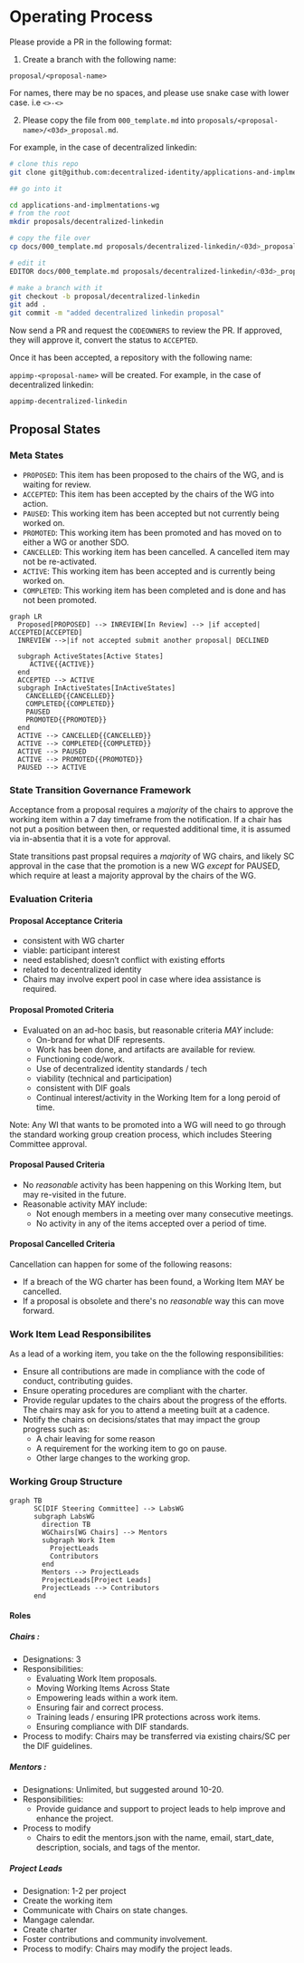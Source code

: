 # Operating Process

Please provide a PR in the following format: 

1. Create a branch with the following name:

`proposal/<proposal-name>`

For names, there may be no spaces, and please use snake case with lower case. i.e `<>-<>`

2. Please copy the file from `000_template.md` into `proposals/<proposal-name>/<03d>_proposal.md`.

For example, in the case of decentralized linkedin:

```sh
# clone this repo
git clone git@github.com:decentralized-identity/applications-and-implmentations-wg.git

## go into it

cd applications-and-implmentations-wg
# from the root 
mkdir proposals/decentralized-linkedin

# copy the file over
cp docs/000_template.md proposals/decentralized-linkedin/<03d>_proposal.md

# edit it
EDITOR docs/000_template.md proposals/decentralized-linkedin/<03d>_proposal.md # edit the file

# make a branch with it
git checkout -b proposal/decentralized-linkedin
git add . 
git commit -m "added decentralized linkedin proposal"
```

Now send a PR and request the `CODEOWNERS` to review the PR. If approved, they
will approve it, convert the status to `ACCEPTED`. 

Once it has been accepted, a repository with the following name: 

`appimp-<proposal-name>` will be created. For example, in the case of
decentralized linkedin: 

`appimp-decentralized-linkedin`

## Proposal States

### Meta States

* `PROPOSED`: This item has been proposed to the chairs of the WG, and is waiting for review. 
* `ACCEPTED`: This item has been accepted by the chairs of the WG into action.
* `PAUSED`: This working item has been accepted but not currently being worked on.
* `PROMOTED`: This working item has been promoted and has moved on to either a WG or another SDO.
* `CANCELLED`: This working item has been cancelled. A cancelled item may not be re-activated. 
* `ACTIVE`: This working item has been accepted and is currently being worked on.
* `COMPLETED`: This working item has been completed and is done and has not been promoted.

```mermaid
graph LR
  Proposed[PROPOSED] --> INREVIEW[In Review] --> |if accepted| ACCEPTED[ACCEPTED] 
  INREVIEW -->|if not accepted submit another proposal| DECLINED
 
  subgraph ActiveStates[Active States]
     ACTIVE{{ACTIVE}}
  end
  ACCEPTED --> ACTIVE
  subgraph InActiveStates[InActiveStates]
    CANCELLED{{CANCELLED}}
    COMPLETED{{COMPLETED}}
    PAUSED
    PROMOTED{{PROMOTED}}
  end
  ACTIVE --> CANCELLED{{CANCELLED}}
  ACTIVE --> COMPLETED{{COMPLETED}}
  ACTIVE --> PAUSED
  ACTIVE --> PROMOTED{{PROMOTED}}
  PAUSED --> ACTIVE
```

### State Transition Governance Framework

Acceptance from a proposal requires a _majority_ of the chairs to approve the working item within a 7 day timeframe from the notification. If a chair has not put a position between then, or requested additional time, it is assumed via in-absentia that it is a vote for approval. 

State transitions past propsal requires a _majority_ of WG chairs, and likely SC approval in the case that the promotion is a new WG _except_ for PAUSED, which require at least a majority approval by the chairs of the WG.

### Evaluation Criteria 

#### Proposal Acceptance Criteria

- consistent with WG charter
- viable: participant interest
- need established; doesn’t conflict with existing efforts
- related to decentralized identity
- Chairs may involve expert pool in case where idea assistance is required.
  
#### Proposal Promoted Criteria

- Evaluated on an ad-hoc basis, but reasonable criteria _MAY_ include:
   - On-brand for what DIF represents.
   - Work has been done, and artifacts are available for review.
   - Functioning code/work. 
   - Use of decentralized identity standards / tech 
   - viability (technical and participation)
   - consistent with DIF goals
   - Continual interest/activity in the Working Item for a long peroid of time.

Note: Any WI that wants to be promoted into a WG will need to go through the standard working group creation process, which includes Steering Committee approval. 

#### Proposal Paused Criteria

- No _reasonable_ activity has been happening on this Working Item, but may re-visited in the future.
- Reasonable activity MAY include:
  - Not enough members in a meeting over many consecutive meetings.
  - No activity in any of the items accepted over a period of time.  

#### Proposal Cancelled Criteria

Cancellation can happen for some of the following reasons:

* If a breach of the WG charter has been found, a Working Item MAY be cancelled.
* If a proposal is obsolete and there's no _reasonable_ way this can move forward.

### Work Item Lead Responsibilites

As a lead of a working item, you take on the the following responsibilities:

* Ensure all contributions are made in compliance with the code of conduct, contributing guides.
* Ensure operating procedures are compliant with the charter.   
* Provide regular updates to the chairs about the progress of the efforts. The chairs may ask for you to attend a meeting built at a cadence. 
* Notify the chairs on decisions/states that may impact the group progress such as:
   - A chair leaving for some reason
   - A requirement for the working item to go on pause.
   - Other large changes to the working grop.
 
### Working Group Structure

```mermaid
graph TB
      SC[DIF Steering Committee] --> LabsWG
      subgraph LabsWG
        direction TB
        WGChairs[WG Chairs] --> Mentors
        subgraph Work Item
          ProjectLeads
          Contributors
        end
        Mentors --> ProjectLeads
        ProjectLeads[Project Leads]
        ProjectLeads --> Contributors
      end
```

#### Roles

##### Chairs :

* Designations: 3
* Responsibilities:
   * Evaluating Work Item proposals.
   * Moving Working Items Across State
   * Empowering leads within a work item. 
   * Ensuring fair and correct process.
   * Training leads / ensuring IPR protections across work items.
   * Ensuring compliance with DIF standards.
* Process to modify: Chairs may be transferred via existing chairs/SC per the DIF guidelines. 

##### Mentors :

 * Designations: Unlimited, but suggested around 10-20.
 * Responsibilities:
   *  Provide guidance and support to project leads to help improve and enhance the project.
 * Process to modify
   *  Chairs to edit the mentors.json with the name, email, start_date, description, socials, and tags of the mentor.

##### Project Leads

 * Designation: 1-2 per project
 * Create the working item
 * Communicate with Chairs on state changes.
 * Mangage calendar.
 * Create charter
 * Foster contributions and community involvement.
 * Process to modify: Chairs may modify the project leads.  



   
